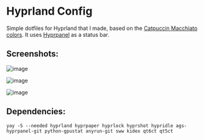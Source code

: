 # Hyprland Config
Simple dotfiles for Hyprland that I made, based on the [Catpuccin Macchiato colors](https://catppuccin.com/palette/). It uses [Hyprpanel](https://github.com/Jas-SinghFSU/HyprPanel) as a status bar.

## Screenshots:
![image](https://github.com/user-attachments/assets/44a3de57-a652-4636-8c67-6951cbfeb6f9)

![image](https://github.com/user-attachments/assets/f0d70f44-2547-4b5e-b700-e0671d1ef9fb)

![image](https://github.com/user-attachments/assets/cb840845-7d5a-4ed7-ab13-fedbbca3e74d)


## Dependencies:

```
yay -S --needed hyprland hyprpaper hyprlock hyprshot hypridle ags-hyprpanel-git python-gpustat anyrun-git sww kidex qt6ct qt5ct
```
